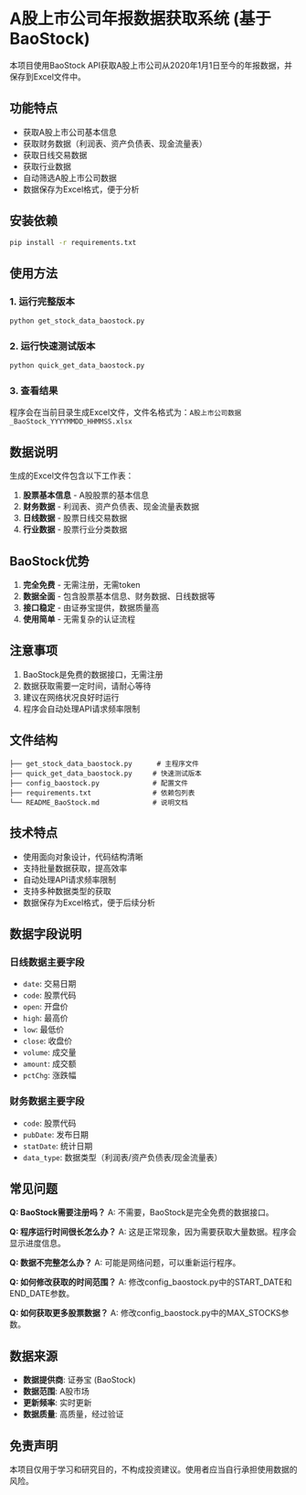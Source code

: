 # A股上市公司年报数据获取系统 (基于BaoStock)

本项目使用BaoStock API获取A股上市公司从2020年1月1日至今的年报数据，并保存到Excel文件中。

## 功能特点

- 获取A股上市公司基本信息
- 获取财务数据（利润表、资产负债表、现金流量表）
- 获取日线交易数据
- 获取行业数据
- 自动筛选A股上市公司数据
- 数据保存为Excel格式，便于分析

## 安装依赖

```bash
pip install -r requirements.txt
```

## 使用方法

### 1. 运行完整版本

```bash
python get_stock_data_baostock.py
```

### 2. 运行快速测试版本

```bash
python quick_get_data_baostock.py
```

### 3. 查看结果

程序会在当前目录生成Excel文件，文件名格式为：`A股上市公司数据_BaoStock_YYYYMMDD_HHMMSS.xlsx`

## 数据说明

生成的Excel文件包含以下工作表：

1. **股票基本信息** - A股股票的基本信息
2. **财务数据** - 利润表、资产负债表、现金流量表数据
3. **日线数据** - 股票日线交易数据
4. **行业数据** - 股票行业分类数据

## BaoStock优势

1. **完全免费** - 无需注册，无需token
2. **数据全面** - 包含股票基本信息、财务数据、日线数据等
3. **接口稳定** - 由证券宝提供，数据质量高
4. **使用简单** - 无需复杂的认证流程

## 注意事项

1. BaoStock是免费的数据接口，无需注册
2. 数据获取需要一定时间，请耐心等待
3. 建议在网络状况良好时运行
4. 程序会自动处理API请求频率限制

## 文件结构

```
├── get_stock_data_baostock.py      # 主程序文件
├── quick_get_data_baostock.py     # 快速测试版本
├── config_baostock.py             # 配置文件
├── requirements.txt               # 依赖包列表
└── README_BaoStock.md             # 说明文档
```

## 技术特点

- 使用面向对象设计，代码结构清晰
- 支持批量数据获取，提高效率
- 自动处理API请求频率限制
- 支持多种数据类型的获取
- 数据保存为Excel格式，便于后续分析

## 数据字段说明

### 日线数据主要字段
- `date`: 交易日期
- `code`: 股票代码
- `open`: 开盘价
- `high`: 最高价
- `low`: 最低价
- `close`: 收盘价
- `volume`: 成交量
- `amount`: 成交额
- `pctChg`: 涨跌幅

### 财务数据主要字段
- `code`: 股票代码
- `pubDate`: 发布日期
- `statDate`: 统计日期
- `data_type`: 数据类型（利润表/资产负债表/现金流量表）

## 常见问题

**Q: BaoStock需要注册吗？**
A: 不需要，BaoStock是完全免费的数据接口。

**Q: 程序运行时间很长怎么办？**
A: 这是正常现象，因为需要获取大量数据。程序会显示进度信息。

**Q: 数据不完整怎么办？**
A: 可能是网络问题，可以重新运行程序。

**Q: 如何修改获取的时间范围？**
A: 修改config_baostock.py中的START_DATE和END_DATE参数。

**Q: 如何获取更多股票数据？**
A: 修改config_baostock.py中的MAX_STOCKS参数。

## 数据来源

- **数据提供商**: 证券宝 (BaoStock)
- **数据范围**: A股市场
- **更新频率**: 实时更新
- **数据质量**: 高质量，经过验证

## 免责声明

本项目仅用于学习和研究目的，不构成投资建议。使用者应当自行承担使用数据的风险。
